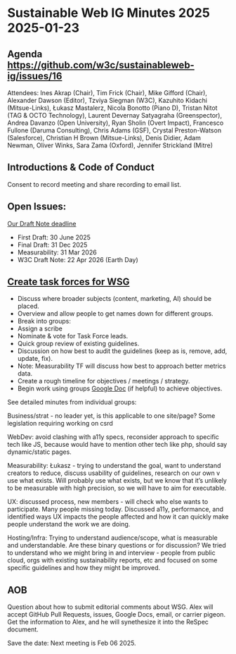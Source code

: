# Sustainable Web IG Minutes 2025 2025-01-23

## Agenda https://github.com/w3c/sustainableweb-ig/issues/16

Attendees: Ines Akrap (Chair), Tim Frick (Chair), Mike Gifford (Chair), Alexander Dawson (Editor), Tzviya Siegman (W3C), Kazuhito Kidachi (Mitsue-Links), Łukasz Mastalerz, Nicola Bonotto (Piano D), Tristan Nitot (TAG & OCTO Technology), Laurent Devernay Satyagraha (Greenspector), Andrea Davanzo (Open University), Ryan Sholin (Overt Impact), Francesco Fullone (Daruma Consulting), Chris Adams (GSF), Crystal Preston-Watson (Salesforce), Christian H Brown (Mitsue-Links), Denis Didier, Adam Newman, Oliver Winks, Sara Zama (Oxford), Jennifer Strickland (Mitre)

## Introductions & Code of Conduct
Consent to record meeting and share recording to email list.

## Open Issues:
<a href="https://github.com/w3c/sustainableweb-ig/issues/10">Our Draft Note deadline</a>
* First Draft: 30 June 2025
* Final Draft: 31 Dec 2025
* Measurability: 31 Mar 2026
* W3C Draft Note: 22 Apr 2026 (Earth Day)

## <a href="https://github.com/w3c/sustainableweb-ig/issues/8">Create task forces for WSG</a>
* Discuss where broader subjects (content, marketing, AI) should be placed.
* Overview and allow people to get names down for different groups.
* Break into groups:
 * Assign a scribe
 * Nominate & vote for Task Force leads.
 * Quick group review of existing guidelines.
 * Discussion on how best to audit the guidelines (keep as is, remove, add, update, fix).
 * Note: Measurability TF will discuss how best to approach better metrics data.
 * Create a rough timeline for objectives / meetings / strategy.
* Begin work using groups <a href="https://drive.google.com/drive/folders/1k5pzPq2AtBeriymXyMOiuu6mrMhN_ZVb?usp=drive_link">Google Doc</a> (if helpful) to achieve objectives.

See detailed minutes from individual groups:

Business/strat - no leader yet, is this applicable to one site/page? Some legislation requiring working on csrd

WebDev: avoid clashing with a11y specs, reconsider approach to specific tech like JS, because would have to mention other tech like php, should say dynamic/static pages. 

Measurability: Łukasz - trying to understand the goal, want to understand creators to reduce, discuss usability of guidelines, research on our own v use what exists. Will probably use what exists, but we know that it’s unlikely to be measurable with high precision, so we will have to aim for executable.

UX: discussed process, new members - will check who else wants to participate. Many people missing today. Discussed a11y, performance, and identified ways UX impacts the people affected and how it can quickly make people understand the work we are doing.

Hosting/Infra: Trying to understand audience/scope, what is measurable and understandable. Are these binary questions or for discussion? We tried to understand who we might bring in and interview - people from public cloud, orgs with existing sustainability reports, etc and focused on some specific guidelines and how they might be improved.

## AOB
Question about how to submit editorial comments about WSG. Alex will accept GitHub Pull Requests, issues, Google Docs, email, or carrier pigeon. Get the information to Alex, and he will synethesize it into the ReSpec document.


Save the date: Next meeting is Feb 06 2025.
